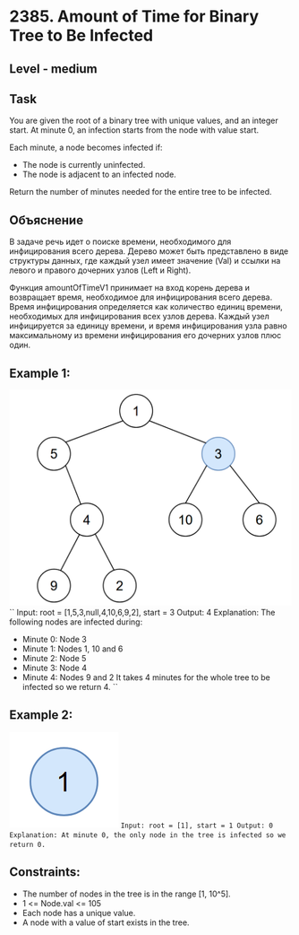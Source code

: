 # 2385. Amount of Time for Binary Tree to Be Infected


## Level - medium


## Task
You are given the root of a binary tree with unique values, and an integer start. At minute 0, 
an infection starts from the node with value start.

Each minute, a node becomes infected if:
- The node is currently uninfected.
- The node is adjacent to an infected node.

Return the number of minutes needed for the entire tree to be infected.


## Объяснение
В задаче речь идет о поиске времени, необходимого для инфицирования всего дерева. 
Дерево может быть представлено в виде структуры данных, 
где каждый узел имеет значение (Val) и ссылки на левого и правого дочерних узлов (Left и Right).

Функция amountOfTimeV1 принимает на вход корень дерева и возвращает время, необходимое для инфицирования всего дерева. 
Время инфицирования определяется как количество единиц времени, необходимых для инфицирования всех узлов дерева. 
Каждый узел инфицируется за единицу времени, и время инфицирования узла равно максимальному из времени инфицирования его дочерних узлов плюс один.


## Example 1:
![img.png](img.png)
``
Input: root = [1,5,3,null,4,10,6,9,2], start = 3
Output: 4
Explanation: The following nodes are infected during:
- Minute 0: Node 3
- Minute 1: Nodes 1, 10 and 6
- Minute 2: Node 5
- Minute 3: Node 4
- Minute 4: Nodes 9 and 2
  It takes 4 minutes for the whole tree to be infected so we return 4.
``


## Example 2:
![img_1.png](img_1.png)
``
Input: root = [1], start = 1
Output: 0
Explanation: At minute 0, the only node in the tree is infected so we return 0.
``


## Constraints:
- The number of nodes in the tree is in the range [1, 10^5].
- 1 <= Node.val <= 105
- Each node has a unique value.
- A node with a value of start exists in the tree.